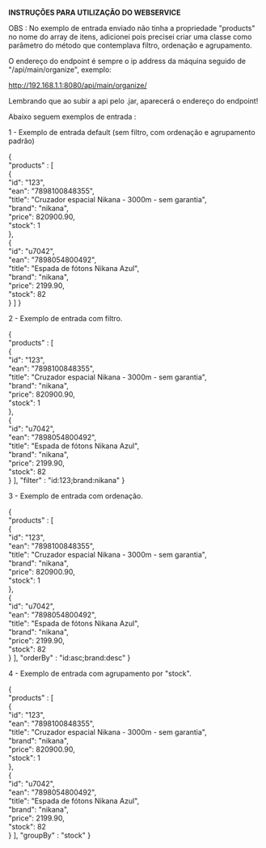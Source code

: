 **INSTRUÇÕES PARA UTILIZAÇÃO DO WEBSERVICE**

OBS : No exemplo de entrada enviado não tinha a propriedade "products" no nome do array de itens, adicionei pois precisei criar uma classe como parâmetro do método que 
contemplava filtro, ordenação e agrupamento.

O endereço do endpoint é sempre o ip address da máquina seguido de "/api/main/organize", exemplo:

http://192.168.1.1:8080/api/main/organize/

Lembrando que ao subir a api pelo .jar, aparecerá o endereço do endpoint!

Abaixo seguem exemplos de entrada :

1 - Exemplo de entrada default (sem filtro, com ordenação e agrupamento padrão)

 {  
	"products" : 
		[					 
			{									
				"id":	"123",									
				"ean":	"7898100848355",									
				"title":	"Cruzador espacial Nikana - 3000m - sem garantia",									
				"brand":	"nikana",									
				"price":	820900.90,									
				"stock":	1					
			},					
			{									
				"id":	"u7042",									
				"ean":	"7898054800492",									
				"title":	"Espada de fótons Nikana Azul",									
				"brand":	"nikana",									
				"price":	2199.90,									
				"stock":	82				
			}
		]
}


2 - Exemplo de entrada com filtro.

 {  
	"products" : 
		[					 
			{									
				"id":	"123",									
				"ean":	"7898100848355",									
				"title":	"Cruzador espacial Nikana - 3000m - sem garantia",									
				"brand":	"nikana",									
				"price":	820900.90,									
				"stock":	1					
			},					
			{									
				"id":	"u7042",									
				"ean":	"7898054800492",									
				"title":	"Espada de fótons Nikana Azul",									
				"brand":	"nikana",									
				"price":	2199.90,									
				"stock":	82				
			}
		],
	"filter" : "id:123;brand:nikana"
}



3 - Exemplo de entrada com ordenação.

 {  
	"products" : 
		[					 
			{									
				"id":	"123",									
				"ean":	"7898100848355",									
				"title":	"Cruzador espacial Nikana - 3000m - sem garantia",									
				"brand":	"nikana",									
				"price":	820900.90,									
				"stock":	1					
			},					
			{									
				"id":	"u7042",									
				"ean":	"7898054800492",									
				"title":	"Espada de fótons Nikana Azul",									
				"brand":	"nikana",									
				"price":	2199.90,									
				"stock":	82				
			}
		],
	"orderBy" : "id:asc;brand:desc"
}




4 - Exemplo de entrada com agrupamento por "stock".

 {  
	"products" : 
		[					 
			{									
				"id":	"123",									
				"ean":	"7898100848355",									
				"title":	"Cruzador espacial Nikana - 3000m - sem garantia",									
				"brand":	"nikana",									
				"price":	820900.90,									
				"stock":	1					
			},					
			{									
				"id":	"u7042",									
				"ean":	"7898054800492",									
				"title":	"Espada de fótons Nikana Azul",									
				"brand":	"nikana",									
				"price":	2199.90,									
				"stock":	82				
			}
		],
	"groupBy" : "stock"
}